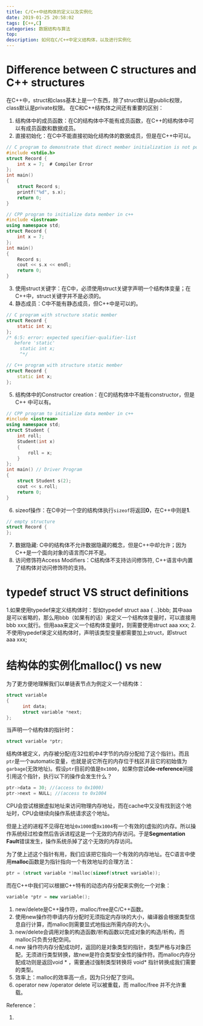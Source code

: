 ```yaml
---
title: C/C++中结构体的定义以及实例化
date: 2019-01-25 20:58:02
tags: [C++,C]
categories: 数据结构与算法
top:
description: 如何在C/C++中定义结构体，以及进行实例化
---
```


# Difference between C structures and C++ structures
在C\++中，struct和class基本上是一个东西，除了struct默认是public权限，class默认是private权限。
在C和C++结构体之间还有重要的区别：
 1. 结构体中的成员函数：在C的结构体中不能有成员函数，在C++的结构体中可以有成员函数和数据成员。
 2. 直接初始化：在C中不能直接初始化结构体的数据成员，但是在C++中可以。
```c
// C program to demonstrate that direct member initialization is not possible in C
#include <stdio.h>
struct Record {
    int x = 7;  # Compiler Error
};
int main()
{
    struct Record s;
    printf("%d", s.x);
    return 0;
}
```

```cpp
// CPP program to initialize data member in c++
#include <iostream>
using namespace std;
struct Record {
    int x = 7;
};
int main()
{
    Record s;
    cout << s.x << endl;
    return 0;
}
```

 3. 使用struct关键字：在C中，必须使用struct关键字声明一个结构体变量；在C++中，struct关键字并不是必须的。
 4. 静态成员：C中不能有静态成员，但C++中是可以的。
```c
// C program with structure static member
struct Record {
    static int x;
};
/* 6:5: error: expected specifier-qualifier-list
   before 'static'
     static int x;
     ^*/
```
```cpp
// C++ program with structure static member
struct Record {
    static int x;
};
```
 5. 结构体中的Constructor creation：在C的结构体中不能有constructor，但是C++ 中可以有。

```cpp
// CPP program to initialize data member in c++
#include <iostream>
using namespace std;
struct Student {
    int roll;
    Student(int x)
    {
        roll = x;
    }
};
int main() // Driver Program
{
    struct Student s(2);
    cout << s.roll;
    return 0;
}
```
 6. sizeof操作：在C中对一个空的结构体执行`sizeof`将返回**0**，在C++中则是**1**.

```c
// empty structure
struct Record {
};
```
 7. 数据隐藏: C中的结构体不允许数据隐藏的概念，但是C\++中却允许；因为C\++是一个面向对象的语言而C并不是。
 8. 访问修饰符Access Modifiers：C结构体不支持访问修饰符, C++语言中内置了结构体对访问修饰符的支持。

 # typedef struct VS struct definitions

 1.如果使用typedef来定义结构体时：型如typedef struct aaa { ..}bbb;
 其中aaa是可以省略的，那么用bbb（如果有的话）来定义一个结构体变量时，可以直接用bbb xxx;就行。但用aaa来定义一个结构体变量时，则需要使用struct aaa xxx;
 2.不使用typedef来定义结构体时，声明该类型变量都需要加上struct，即struct aaa xxx;

# 结构体的实例化malloc() vs new

为了更方便地理解我们以单链表节点为例定义一个结构体：
```c
struct variable
{
      int data;
      struct variable *next;
};
```
当声明一个结构体的指针时：
```cpp
struct variable *ptr;
```
结构体被定义，内存被分配(在32位机中4字节的内存分配给了这个指针)。而且`ptr`是一个automatic变量，也就是说它所在的内存位于栈区并且它的初始值为`garbage`(无效地址)。假设`ptr`目前的值是`0x1000`，如果你尝试**de-reference**间接引用这个指针，执行以下的操作会发生什么？
```cpp
ptr->data = 30; //(access to 0x1000)
ptr->next = NULL; //(access to 0x1004
```
CPU会尝试根据虚拟地址来访问物理内存地址，而在cache中又没有找到这个地址时，CPU会继续向操作系统请求这个地址。

但是上述的进程不见得在地址`0x1000`或`0x1004`有一个有效的(虚拟的)内存。所以操作系统经过检查然后告诉进程这是一个无效的内存访问。于是**Segmentation Fault**错误发生，操作系统杀掉了这个无效的内存访问。

为了使上述这个指针有用，我们应该把它指向一个有效的内存地址。在C语言中使用**malloc**函数是为指针指向一个有效地址的合理方法：
```c
ptr = (struct variable *)malloc(sizeof(struct variable));
```
而在C++中我们可以根据C++特有的动态内存分配来实例化一个对象：
```cpp
variable *ptr = new variable();
```
 1. new/delete是C++操作符，malloc/free是C/C++函数。
 2. 使用new操作符申请内存分配时无须指定内存块的大小，编译器会根据类型信息自行计算，而malloc则需要显式地指出所需内存的大小。
 3. new/delete会调用对象的构造函数/析构函数以完成对象的构造/析构，而malloc只负责分配空间。
 4. new 操作符内存分配成功时，返回的是对象类型的指针，类型严格与对象匹配，无须进行类型转换，故new是符合类型安全性的操作符。而malloc内存分配成功则是返回void * ，需要通过强制类型转换将 void* 指针转换成我们需要的类型。
 5. 效率上：malloc的效率高一点，因为只分配了空间。
 6. operator new /operator delete 可以被重载，而 malloc/free 并不允许重载。

Reference：
 1. [](https://www.quora.com/Is-it-necessary-to-use-malloc-for-creating-a-structure-pointer-variable-What-happens-if-I-just-declare-struct-variable-*ptr-instead-of-struct-variable-*ptr-struct-variable-*-malloc-sizeof-struct-variable-and-try-to-access-the-structure-members)
